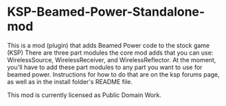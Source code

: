 # KSP-Beamed-Power-Standalone-mod
This is a mod (plugin) that adds Beamed Power code to the stock game (KSP)
There are three part modules the core mod adds that you can use: WirelessSource, WirelessReceiver, and WirelessReflector.
At the moment, you'll have to add these part modules to any part you want to use for beamed power. Instructions for how to do that
are on the ksp forums page, as well as in the install folder's README file.

This mod is currently licensed as Public Domain Work.

